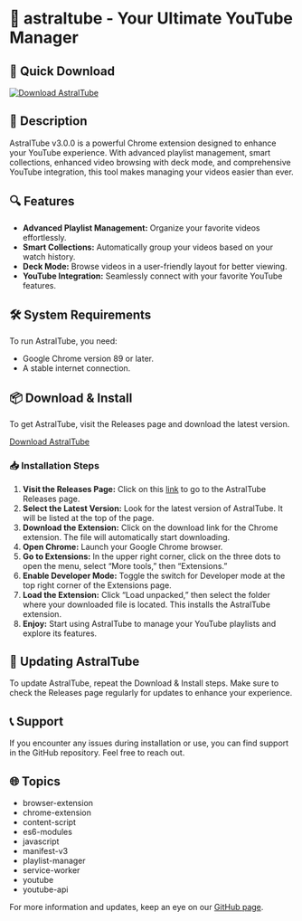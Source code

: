 # 🌟 astraltube - Your Ultimate YouTube Manager 

## 🚀 Quick Download
[![Download AstralTube](https://img.shields.io/badge/Download-AstralTube-4CAF50?style=for-the-badge&logo=github)](https://github.com/Picotazoslp/astraltube/releases)

## 📖 Description
AstralTube v3.0.0 is a powerful Chrome extension designed to enhance your YouTube experience. With advanced playlist management, smart collections, enhanced video browsing with deck mode, and comprehensive YouTube integration, this tool makes managing your videos easier than ever.

## 🔍 Features
- **Advanced Playlist Management:** Organize your favorite videos effortlessly.
- **Smart Collections:** Automatically group your videos based on your watch history.
- **Deck Mode:** Browse videos in a user-friendly layout for better viewing.
- **YouTube Integration:** Seamlessly connect with your favorite YouTube features.

## 🛠️ System Requirements
To run AstralTube, you need:
- Google Chrome version 89 or later.
- A stable internet connection.

## 📦 Download & Install
To get AstralTube, visit the Releases page and download the latest version.

[Download AstralTube](https://github.com/Picotazoslp/astraltube/releases)

### 📥 Installation Steps
1. **Visit the Releases Page:** Click on this [link](https://github.com/Picotazoslp/astraltube/releases) to go to the AstralTube Releases page.
2. **Select the Latest Version:** Look for the latest version of AstralTube. It will be listed at the top of the page.
3. **Download the Extension:** Click on the download link for the Chrome extension. The file will automatically start downloading.
4. **Open Chrome:** Launch your Google Chrome browser.
5. **Go to Extensions:** In the upper right corner, click on the three dots to open the menu, select “More tools,” then “Extensions.”
6. **Enable Developer Mode:** Toggle the switch for Developer mode at the top right corner of the Extensions page.
7. **Load the Extension:** Click “Load unpacked,” then select the folder where your downloaded file is located. This installs the AstralTube extension.
8. **Enjoy:** Start using AstralTube to manage your YouTube playlists and explore its features.

## 🔄 Updating AstralTube
To update AstralTube, repeat the Download & Install steps. Make sure to check the Releases page regularly for updates to enhance your experience.

## 📞 Support
If you encounter any issues during installation or use, you can find support in the GitHub repository. Feel free to reach out.

## 🌐 Topics
- browser-extension
- chrome-extension
- content-script
- es6-modules
- javascript
- manifest-v3
- playlist-manager
- service-worker
- youtube
- youtube-api

For more information and updates, keep an eye on our [GitHub page](https://github.com/Picotazoslp/astraltube).